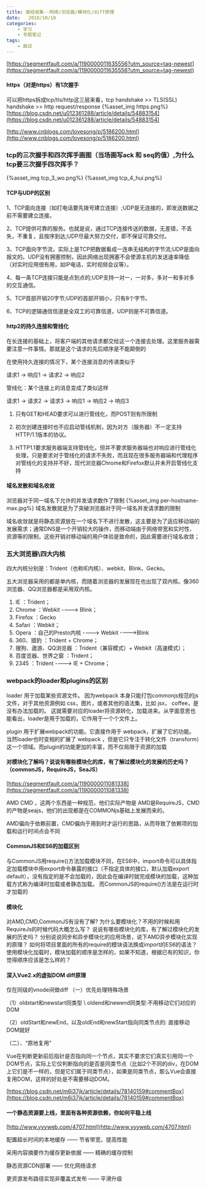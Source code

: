 ```yaml
---
title: 面经收集--网络/浏览器/模块化/diff原理
date:   2018/10/10
categories: 
    - 学习
    - 专题笔记 
tags:
    - 面试
---
```

[https://segmentfault.com/a/1190000011635556?utm_source=tag-newest](https://segmentfault.com/a/1190000011635556?utm_source=tag-newest)

#### https（对是https）有1次握手
可以把https拆成tcp/tls/http这三层来看，tcp handshake >> TLS(SSL) handshake >> http request/response
{%asset_img https.png%}
[https://blog.csdn.net/u012361288/article/details/54883154](https://blog.csdn.net/u012361288/article/details/54883154)

[http://www.cnblogs.com/lovesong/p/5186200.html](http://www.cnblogs.com/lovesong/p/5186200.html)

### tcp的三次握手和四次挥手画图（当场画写ack 和 seq的值）,为什么tcp要三次握手四次挥手？
{%asset_img tcp_3_wo.png%}
{%asset_img tcp_4_hui.png%}

#### TCP与UDP的区别
1、TCP面向连接（如打电话要先拨号建立连接）;UDP是无连接的，即发送数据之前不需要建立连接。

2、TCP提供可靠的服务。也就是说，通过TCP连接传送的数据，无差错，不丢失，不重复，且按序到达;UDP尽最大努力交付，即不保证可靠交付。

3、TCP面向字节流，实际上是TCP把数据看成一连串无结构的字节流;UDP是面向报文的。UDP没有拥塞控制，因此网络出现拥塞不会使源主机的发送速率降低（对实时应用很有用，如IP电话，实时视频会议等）。

4、每一条TCP连接只能是点到点的;UDP支持一对一，一对多，多对一和多对多的交互通信。

5、TCP首部开销20字节;UDP的首部开销小，只有8个字节。

6、TCP的逻辑通信信道是全双工的可靠信道，UDP则是不可靠信道。

#### http2的持久连接和管线化
在长连接的基础上，将客户端的其他请求都交给这一个连接去处理。这里服务器需要注意一件事情。那就是这个请求的先后顺序是不能颠倒的

在使用持久连接的情况下，某个连接消息的传递类似于

请求1 -> 响应1 -> 请求2 -> 响应2

管线化：某个连接上的消息变成了类似这样 

请求1 -> 请求2 -> 请求3 -> 响应1 -> 响应2 -> 响应3

1. 只有GET和HEAD要求可以进行管线化，而POST则有所限制

2. 初次创建连接时也不应启动管线机制，因为对方（服务器）不一定支持HTTP/1.1版本的协议。

3. HTTP1.1要求服务器端支持管线化，但并不要求服务器端也对响应进行管线化处理，只是要求对于管线化的请求不失败，而且现在很多服务器端和代理程序对管线化的支持并不好，现代浏览器Chrome和Firefox默认并未开启管线化支持
#### 域名发散和域名收敛
浏览器对于同一域名下允许的并发请求数作了限制
{%asset_img per-hostname-max.jpg%}
域名发散就是为了突破浏览器对于同一域名并发请求数的限制

域名收敛就是将静态资源放在一个域名下不进行发散，这主要是为了适应移动端的发展需求；通常DNS是一个开销较大的操作，而移动端由于网络带宽和实时性、资源等的限制，这些开销对移动端的用户体验是致命的，因此需要进行域名收敛；


### 五大浏览器\四大内核

四大内核分别是：Trident（也称IE内核）、webkit、Blink、Gecko。

五大浏览器采用的都是单内核，而随着浏览器的发展现在也出现了双内核。像360浏览器、QQ浏览器都是采用双内核。

1. IE                   ：Trident；
2. Chrome               ：Webkit  ----> Blink；
3. Firefox              ：Gecko
4. Safari               ：Webkit；
5. Opera                ：自己的Presto内核 ----> Webkit ---->Blink
6. 360、猎豹             ：Trident + Chrome；
7. 搜狗、遨游、QQ浏览器   ：Trident（兼容模式）+ Webkit（高速模式）；
8. 百度览器、世界之窗     ：Trident；
9. 2345                 ：Trident ----> IE + Chrome；

### webpack的loader和plugins的区别
loader 用于加载某些资源文件。 因为webpack 本身只能打包commonjs规范的js文件，对于其他资源例如 css，图片，或者其他的语法集，比如 jsx， coffee，是没有办法加载的。 这就需要对应的loader将资源转化，加载进来。从字面意思也能看出，loader是用于加载的，它作用于一个个文件上。

plugin 用于扩展webpack的功能。它直接作用于 webpack，扩展了它的功能。当然loader也时变相的扩展了 webpack ，但是它只专注于转化文件（transform）这一个领域。而plugin的功能更加的丰富，而不仅局限于资源的加载

#### 对模块化了解吗？说说有哪些模块化的库，有了解过模块化的发展的历史吗？（commonJS，RequireJS，SeaJS）
[https://segmentfault.com/a/1190000011081338](https://segmentfault.com/a/1190000011081338)

AMD CMD ，这两个东西是一种规范，他们实际产物是 AMD是RequireJS，CMD的产物是seajs，他们的出现都是在COMMONjs基础上发展而来的。

AMD偏向于依赖前置，CMD偏向于用到时才运行的思路，从而导致了依赖项的加载和运行时间点会不同

#### CommonJS和ES6的加载区别
与CommonJS用require()方法加载模块不同，在ES6中，import命令可以具体指定加载模块中用export命令暴露的接口（不指定具体的接口，默认加载export default），没有指定的是不会加载的，因此会在编译时就完成模块的加载，这种加载方式称为编译时加载或者静态加载。
而CommonJS的require()方法是在运行时才加载的

#### 模块化
对AMD,CMD,CommonJS有没有了解?
为什么要模块化？不用的时候和用RequireJs的时候代码大概怎么写？
说说有哪些模块化的库，有了解过模块化的发展的历史吗？
分别说说同步和异步模块化的应用场景，说下AMD异步模块化实现的原理？
如何将项目里面的所有的require的模块语法换成import的ES6的语法？
使用模块化加载时，模块加载的顺序是怎样的，如果不知道，根据已有的知识，你觉得顺序应该是怎么样的？


#### 深入Vue2.x的虚拟DOM diff原理
仅在同级的vnode间做diff
（一）优先处理特殊场景

（1）oldstart和newstart同类型 \ oldend和newend同类型:不用移动它们对应的DOM

（2）oldStart和newEnd，以及oldEnd和newStart指向同类节点的: 直接移动DOM就好

（二）、“原地复用”

Vue在判断更新前后指针是否指向同一个节点，其实不要求它们真实引用同一个DOM节点，实际上它仅判断指向的是否是同类节点（比如2个不同的div，在DOM上它们是不一样的，但是它们属于同类节点），如果是同类节点，那么Vue会直接复用DOM，这样的好处是不需要移动DOM。

[https://blog.csdn.net/m6i37jk/article/details/78140159#commentBox](https://blog.csdn.net/m6i37jk/article/details/78140159#commentBox)


#### 一个静态资源要上线，里面有各种资源依赖，你如何平稳上线
[http://www.yyyweb.com/4707.html](http://www.yyyweb.com/4707.html)

配置超长时间的本地缓存 —— 节省带宽，提高性能

采用内容摘要作为缓存更新依据 —— 精确的缓存控制

静态资源CDN部署 —— 优化网络请求

更资源发布路径实现非覆盖式发布 —— 平滑升级